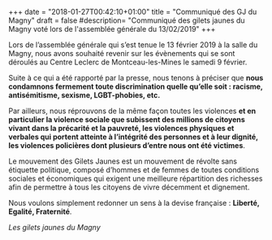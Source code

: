 +++
date = "2018-01-27T00:42:10+01:00"
title = "Communiqué des GJ du Magny"
draft = false
#description= "Communiqué des gilets jaunes du Magny voté lors de l'assemblée générale du 13/02/2019"
+++


Lors de l’assemblée générale qui s’est tenue le 13 février 2019 
à la salle du Magny, nous avons souhaité revenir sur les évènements qui se sont déroulés au 
Centre Leclerc de Montceau-les-Mines le samedi 9 février.

Suite à ce qui a été rapporté par la presse, nous tenons à préciser que **nous condamnons fermement 
toute discrimination quelle qu’elle soit : racisme, antisémitisme, sexisme, LGBT-phobies, etc.**

Par ailleurs, nous réprouvons de la même façon toutes les violences **et en particulier la violence 
sociale que subissent des millions de citoyens vivant dans la précarité et la pauvreté, 
les violences physiques et verbales qui portent atteinte à l’intégrité des personnes et à leur dignité, 
les violences policières dont plusieurs d’entre nous ont été victimes**.

Le mouvement des Gilets Jaunes est un mouvement de révolte sans étiquette politique, 
composé d’hommes et de femmes de toutes conditions sociales et économiques qui exigent une meilleure 
répartition des richesses afin de permettre à tous les citoyens de vivre décemment et dignement.

Nous voulons simplement redonner un sens à la devise française : **Liberté, Egalité, Fraternité**.

*Les gilets jaunes du Magny*
